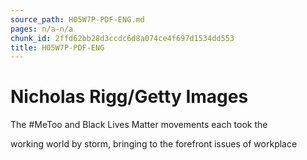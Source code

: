 ```yaml
---
source_path: H05W7P-PDF-ENG.md
pages: n/a-n/a
chunk_id: 2ffd62bb28d3ccdc6d8a074ce4f697d1534dd553
title: H05W7P-PDF-ENG
---
```

# Nicholas Rigg/Getty Images

The #MeToo and Black Lives Matter movements each took the

working world by storm, bringing to the forefront issues of workplace
